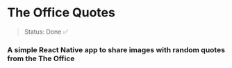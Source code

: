 <H1>The Office Quotes</H1>

> Status: Done 	✅

### A simple React Native app to share images with random quotes from the  The Office
